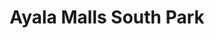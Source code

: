 ---
title: "Ayala Malls South Park"
url: /muntinlupa/ayala-malls-south-park/
shop: Einkaufszentrum
---